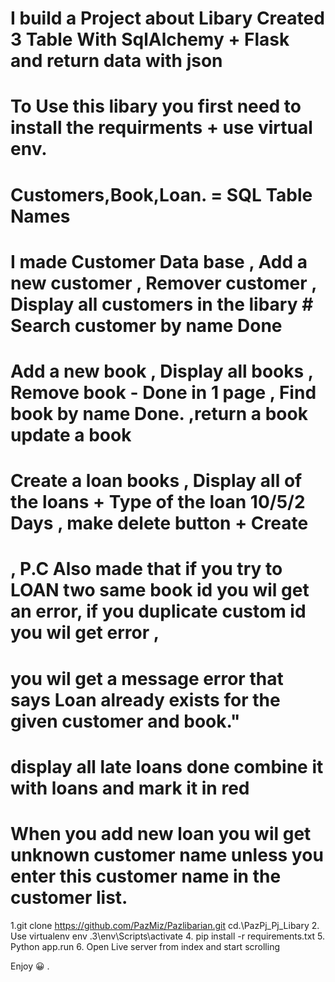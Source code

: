 # I build a Project about Libary Created 3 Table With SqlAlchemy + Flask and return data with json
# To Use this libary you first need to install the requirments + use virtual env.
# Customers,Book,Loan. = SQL Table Names 

# I made Customer Data base , Add a new customer , Remover customer , Display all customers  in the libary  # Search customer by name Done 


# Add a new book , Display all books  , Remove book - Done in 1 page , Find book by name Done. ,return a book update a book 

# Create a loan books , Display all of the loans + Type of the loan 10/5/2 Days , make delete button + Create

# , P.C Also made that if you try to LOAN two same book id you wil get an error, if you duplicate custom id you wil get error , 
# you wil get a message error that says Loan already exists for the given customer and book."

 # display all late loans done combine it with loans and mark it in red

 # When you add new loan you wil get unknown customer name unless you enter this customer name in the customer list.


1.git clone https://github.com/PazMiz/Pazlibarian.git cd.\PazPj_Pj_Libary
2. Use virtualenv env .3\env\Scripts\activate
4. pip install -r requirements.txt
5. Python app.run
6. Open Live server from index and start scrolling

Enjoy 😀 .

